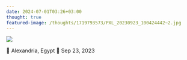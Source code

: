 ```yaml
---
date: 2024-07-01T03:26+03:00
thought: true
featured-image: /thoughts/1719793573/PXL_20230923_100424442~2.jpg
---
```



![](/thoughts/1719793573/PXL_20230923_100424442~2.jpg)

📌 Alexandria, Egypt
📅 Sep 23, 2023


